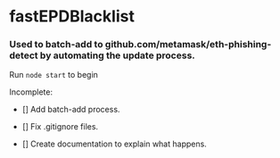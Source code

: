 # fastEPDBlacklist

### Used to batch-add to github.com/metamask/eth-phishing-detect by automating the update process.

Run ```node start``` to begin


Incomplete:

- [] Add batch-add process.

- [] Fix .gitignore files.

- [] Create documentation to explain what happens.